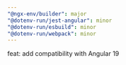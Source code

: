 ```yaml
---
"@ngx-env/builder": major
"@dotenv-run/jest-angular": minor
"@dotenv-run/esbuild": minor
"@dotenv-run/webpack": minor
---
```


feat: add compatibility with Angular 19
